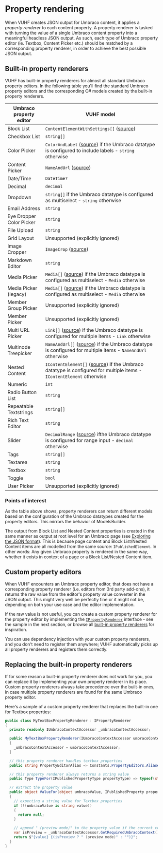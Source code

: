 # Property rendering

When VUHF creates JSON output for Umbraco content, it applies a *property renderer* to each content property. A property renderer is tasked with turning the value of a single Umbraco content property into a meaningful headless JSON output. As such, each type of Umbraco property editor (ie. Textbox, Content Picker etc.) should be matched by a corresponding property renderer, in order to achieve the best possible JSON output.

## Built-in property renderers

VUHF has built-in property renderers for almost all standard Umbraco property editors. In the following table you'll find the standard Umbraco property editors and the corresponding C# models created by the built-in property renderers.

| Umbraco property editor | VUHF model |
| --- | --- |
| Block List | `ContentElementWithSettings[]` ([source](../src/Vertica.Umbraco.Headless.Core/Models/ContentElementWithSettings.cs)) |
| Checkbox List | `string[]` |
| Color Picker | `ColorAndLabel` ([source](../src/Vertica.Umbraco.Headless.Core/Models/ColorAndLabel.cs)) if the Umbraco datatype is configured to include labels - `string` otherwise |
| Content Picker | `NameAndUrl` ([source](../src/Vertica.Umbraco.Headless.Core/Models/NameAndUrl.cs)) |
| Date/Time | `DateTime?` |
| Decimal | `decimal` |
| Dropdown | `string[]` if the Umbraco datatype is configured as multiselect - `string` otherwise |
| Email Address | `string` |
| Eye Dropper Color Picker | `string` |
| File Upload | `string` |
| Grid Layout | Unsupported (explicitly ignored) |
| Image Cropper | `ImageCrop` ([source](../src/Vertica.Umbraco.Headless.Core/Models/ImageCrop.cs)) |
| Markdown Editor | `string` |
| Media Picker | `Media[]` ([source](../src/Vertica.Umbraco.Headless.Core/Models/Media.cs)) if the Umbraco datatype is configured as multiselect - `Media` otherwise |
| Media Picker (legacy) | `Media[]` ([source](../src/Vertica.Umbraco.Headless.Core/Models/Media.cs)) if the Umbraco datatype is configured as multiselect - `Media` otherwise |
| Member Group Picker | Unsupported (explicitly ignored) |
| Member Picker | Unsupported (explicitly ignored) |
| Multi URL Picker | `Link[]` ([source](../src/Vertica.Umbraco.Headless.Core/Models/Link.cs)) if the Umbraco datatype is configured for multiple items - `Link` otherwise |
| Multinode Treepicker | `NameAndUrl[]` ([source](../src/Vertica.Umbraco.Headless.Core/Models/NameAndUrl.cs)) if the Umbraco datatype is configured for multiple items - `NameAndUrl` otherwise |
| Nested Content | `IContentElement[]` ([source](../src/Vertica.Umbraco.Headless.Core/Models/IContentElement.cs)) if the Umbraco datatype is configured for multiple items - `IContentElement` otherwise |
| Numeric | `int` |
| Radio Button List | `string` |
| Repeatable Textstrings | `string[]` |
| Rich Text Editor | `string` |
| Slider | `DecimalRange` ([source](../src/Vertica.Umbraco.Headless.Core/Models/DecimalRange.cs)) ifthe Umbraco datatype is  configured for range input - `decimal` otherwise |
| Tags | `string[]` |
| Textarea | `string` |
| Textbox | `string` |
| Toggle | `bool` |
| User Picker | Unsupported (explicitly ignored) |

### Points of interest

As the table above shows, property renderers can return different models based on the configuration of the Umbraco datatypes created for the property editors. This mirrors the behavior of ModelsBuilder.

The output from Block List and Nested Content properties is created in the same manner as output at root level for an Umbraco page (see [Exploring the JSON format](exploring-the-json-format.md)). This is because page content and Block List/Nested Content items are all modelled from the same source: `IPublishedElement`. In other words: Any given Umbraco property is rendered in the same way, whether it exists in context of a page or a Block List/Nested Content item.

## Custom property editors

When VUHF encounters an Umbraco property editor, that does not have a corresponding property renderer (i.e. editors from 3rd party add-ons), it returns the raw value from the editor's property value converter in the JSON output. This might very well be perfectly fine or it might not be, depending on both your use case and the editor implementation. 

If the raw value is not useful, you can create a custom property renderer for the property editor by implementing the [`IPropertyRenderer`](../src/Vertica.Umbraco.Headless.Core/Rendering/IPropertyRenderer.cs) interface - see the sample in the next section, or browse all [built-in property renderers](../src/Vertica.Umbraco.Headless.Core/Rendering/PropertyRenderers) for inspiration.

You can use dependency injection with your custom property renderers, and you don't need to register them anywhere; VUHF automatically picks up all property renderers and registers them correctly.

## Replacing the built-in property renderers

If for some reason a built-in property renderer does not work for you, you can replace it by implementing your own property renderer in its place. Custom property renderers always take precedence over the built-in ones, in case multiple property renderers are found for the same Umbraco property editor.

Here's a sample of a custom property renderer that replaces the built-in one for Textbox properties:

```csharp
public class MyTextBoxPropertyRenderer : IPropertyRenderer
{
  private readonly IUmbracoContextAccessor _umbracoContextAccessor;

  public MyTextBoxPropertyRenderer(IUmbracoContextAccessor umbracoContextAccessor)
  {
    _umbracoContextAccessor = umbracoContextAccessor;
  }

  // this property renderer handles textbox properties  
  public string PropertyEditorAlias => Constants.PropertyEditors.Aliases.TextBox;

  // this property renderer always returns a string value
  public Type TypeFor(IPublishedPropertyType propertyType) => typeof(string);

  // extract the property value
  public object ValueFor(object umbracoValue, IPublishedProperty property, IContentElementBuilder contentElementBuilder)
  {
  	// expecting a string value for Textbox properties
  	if (!(umbracoValue is string value))
  	{
      return null;
  	}

  	// append " (preview mode)" to the property value if the current context is a preview
  	var isPreview = _umbracoContextAccessor.GetRequiredUmbracoContext().InPreviewMode;
  	return $"{value} {(isPreview ? " (preview mode)" : "")}";
  }
}
```